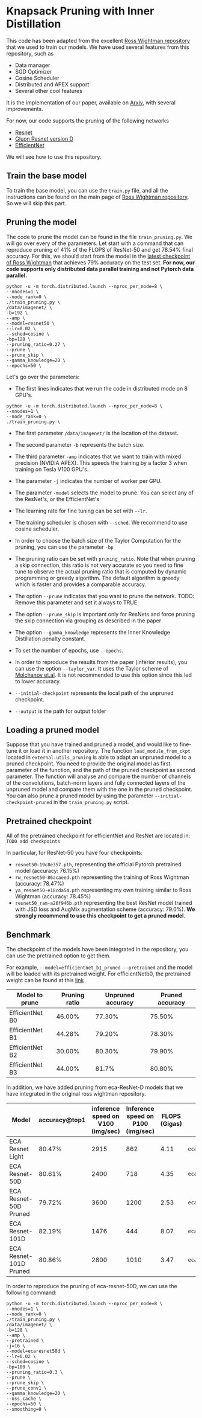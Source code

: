 # Knapsack Pruning with Inner Distillation

This code has been adapted from the excellent [Ross Wightman repository](https://github.com/rwightman/pytorch-image-models)
that we used to train our models. We have used several features from this repository, such as 
* Data manager
* SGD Optimizer
* Cosine Scheduler
* Distributed and APEX support
* Several other cool features

It is the implementation of our paper, available on [Arxiv](https://arxiv.org/abs/2002.08258), with several improvements.

For now, our code supports the pruning of the following networks
* [Resnet](https://arxiv.org/abs/1512.03385)
* [Gluon Resnet version D](https://arxiv.org/abs/1812.01187)
* [EfficientNet](https://arxiv.org/abs/1905.11946)

We will see how to use this repository.

## Train the base model

To train the base model, you can use the `train.py` file, and all the instructions can be found on the main page of 
[Ross Wightman repository](https://github.com/rwightman/pytorch-image-models). So we will skip this part.

## Pruning the model

The code to prune the model can be found in the file `train_pruning.py`. We will go over every of the parameters. 
Let start with a command that can reproduce pruning of 41% of the FLOPS of ResNet-50 and get 78.54% final accuracy.
For this, we should start from the model in the
[latest checkpoint of Ross Wightman](https://github.com/rwightman/pytorch-image-models/releases/download/v0.1-weights/resnet50_ram-a26f946b.pth)
that achieves 79% accuracy on the test set. 
**For now, our code supports only distributed data parallel training and not Pytorch data parallel.**


```
python -u -m torch.distributed.launch --nproc_per_node=8 \
--nnodes=1 \
--node_rank=0 \
./train_pruning.py \
/data/imagenet/ \
-b=192 \
--amp \
--model=resnet50 \
--lr=0.02 \
--sched=cosine \
-bp=128 \
--pruning_ratio=0.27 \
--prune \
--prune_skip \
--gamma_knowledge=20 \
--epochs=50 \
```

Let's go over the parameters:

* The first lines indicates that we run the code in distributed mode on 8 GPU's. 
```
python -u -m torch.distributed.launch --nproc_per_node=8 \
--nnodes=1 \
--node_rank=0 \
./train_pruning.py \
```

* The first parameter `/data/imagenet/` is the location of the dataset. 

* The second parameter `-b` represents the batch size.

* The third parameter `-amp` indicates that we want to train with mixed precision (NVIDIA APEX). This speeds the training
by a factor 3 when training on Tesla V100 GPU's.

* The parameter `-j` indicates the number of worker per GPU.

* The parameter `-model` selects the model to prune. You can select any of the ResNet's, or the EfficientNet's

* The learning rate for fine tuning can be set with `--lr`.

* The training scheduler is chosen with `--sched`. We recommend to use cosine scheduler.

* In order to choose the batch size of the Taylor Computation for the pruning, you can use the parameter `-bp`

* The pruning ratio can be set with `pruning_ratio`. Note that when pruning a skip connection, this ratio is not very 
accurate so you need to fine tune to observe the actual pruning ratio that is computed by dynamic programming or greedy
algorithm. The default algorithm is greedy which is faster and provides a comparable accuracy.

* The option `--prune` indicates that you want to prune the network. TODO: Remove this parameter and set it always to TRUE

* The option `--prune_skip` is important only for ResNets and force pruning the skip connection via grouping as described
in the paper

* The option `--gamma_knowledge` represents the Inner Knowledge Distillation penalty constant.
* To set the number of epochs, use `--epochs`. 

* In order to reproduce the results from the paper (inferior results), you can use the option 
`--taylor_var`. It uses the Taylor scheme of [Molchanov et.al](https://arxiv.org/abs/1611.06440). It is not recommended to use this option since this led to
lower accuracy.   

* `--initial-checkpoint` represents the local path of the unpruned checkpoint.
* `--output` is the path for output folder


## Loading a pruned model
Suppose that you have trained and pruned a model, and would like to fine-tune it or load it in another repository.
The function `load_module_from_ckpt` located in `external.utils_pruning` is able to adapt an unpruned model to a pruned 
checkpoint. You need to provide the original model as first parameter of the function, and the path of the pruned
checkpoint as second parameter. The function will analyse and compare the number of channels of the convolutions, 
batch-norm layers and fully connected layers of the unpruned model and compare them with the one in the pruned checkpoint.
You can also prune a pruned model by using the parameter `--initial-checkpoint-pruned` 
in the `train_pruning.py` script.

## Pretrained checkpoint 
All of the pretrained checkpoint for efficientNet and ResNet are located in:
`TODO add checkpoints`

In particular, for ResNet-50 you have four checkpoints:
* `resnet50-19c8e357.pth`, representing the official Pytorch pretrained model (accuracy: 76.15%)
* `rw_resnet50-86acaeed.pth` representing the training of Ross Wightman  (accuracy: 78.47%)
* `ya_resnet50-e18cda54.pth` representing my own training similar to Ross Wightman (accuracy: 78.45%)
* `resnet50_ram-a26f946b.pth` representing the best ResNet model trained with JSD loss and AugMix augmentation scheme
 (accuracy: 79.0%). **We strongly recommend to use this checkpoint to get a pruned model**.

## Benchmark
The checkpoint of the models have been integrated in the repository, you can use the pretrained option to get them.

For example, `--model=efficientnet_b1_pruned --pretrained` and the model will be loaded with its pretrained weight.
For efficientNetb0, the pretrained weight can be found at this [link](oss://imvl-automl-sh/darts/hyperml/hyperml/job_45403/outputs/effnetb0_pruned_3986166a.pth)


Model to prune | Pruning ratio | Unpruned accuracy |Pruned accuracy 
---|---|---|---|
EfficientNet B0 | 46.00% | 77.30% | 75.50% 
EfficientNet B1 | 44.28% | 79.20% | 78.30% 
EfficientNet B2 | 30.00% | 80.30% | 79.90% 
EfficientNet B3 | 44.00% | 81.7% | 80.80% 

In addition, we have added pruning from eca-ResNet-D models that we have integrated in the original ross wightman repository.


Model | accuracy@top1 | inference speed on V100 (img/sec)| Inference speed on P100 (img/sec)| FLOPS (Gigas) | Model name
---|---|---|---|---|---|
ECA Resnet Light | 80.47% | 2915 | 862 | 4.11 | `ecaresnetlight`
ECA Resnet-50D | 80.61% | 2400 | 718 | 4.35 | `ecaresnet50d` 
ECA Resnet-50D Pruned | 79.72% | 3600 | 1200 | 2.53| `ecaresnet50d_pruned`
ECA Resnet-101D | 82.19% | 1476 | 444 | 8.07 | `ecaresnet101d`
ECA Resnet-101D Pruned | 80.86% | 2800 | 1010 | 3.47 | `ecaresnet101d_pruned`

In order to reproduce the pruning of eca-resnet-50D, we can use the following command:

```
python -u -m torch.distributed.launch --nproc_per_node=8 \
--nnodes=1 \
--node_rank=0 \
./train_pruning.py \
/data/imagenet/ \
-b=128 \
--amp \
--pretrained \
-j=16 \
--model=ecaresnet50d \
--lr=0.02 \
--sched=cosine \
-bp=100 \
--pruning_ratio=0.3 \
--prune \
--prune_skip \
--prune_conv1 \
--gamma_knowledge=20 \
--oss_cache \
--epochs=50 \
--smoothing=0 \
```
